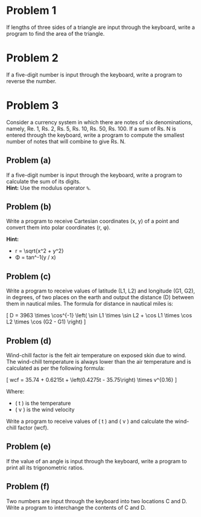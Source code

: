 # Problem 1
If lengths of three sides of a triangle are input through the keyboard, write a program to find the area of the triangle.

# Problem 2
If a five-digit number is input through the keyboard, write a program to reverse the number.

# Problem 3
Consider a currency system in which there are notes of six denominations, namely, Re. 1, Rs. 2, Rs. 5, Rs. 10, Rs. 50, Rs. 100. If a sum of Rs. N is entered through the keyboard, write a program to compute the smallest number of notes that will combine to give Rs. N.


## Problem (a)
If a five-digit number is input through the keyboard, write a program to calculate the sum of its digits.  
**Hint:** Use the modulus operator `%`.

## Problem (b)
Write a program to receive Cartesian coordinates (x, y) of a point and convert them into polar coordinates (r, φ).

**Hint:**  

- r = \sqrt{x^2 + y^2}
- Φ = tan^-1(y / x)


## Problem (c)
Write a program to receive values of latitude (L1, L2) and longitude (G1, G2), in degrees, of two places on the earth and output the distance (D) between them in nautical miles. The formula for distance in nautical miles is:

\[
D = 3963 \times \cos^{-1} \left( \sin L1 \times \sin L2 + \cos L1 \times \cos L2 \times \cos (G2 - G1) \right)
\]


## Problem (d)
Wind-chill factor is the felt air temperature on exposed skin due to wind. The wind-chill temperature is always lower than the air temperature and is calculated as per the following formula:

\[
wcf = 35.74 + 0.6215t + \left(0.4275t - 35.75\right) \times v^{0.16}
\]


Where:
- \( t \) is the temperature
- \( v \) is the wind velocity

Write a program to receive values of \( t \) and \( v \) and calculate the wind-chill factor (wcf).

## Problem (e)
If the value of an angle is input through the keyboard, write a program to print all its trigonometric ratios.

## Problem (f)
Two numbers are input through the keyboard into two locations C and D. Write a program to interchange the contents of C and D.
